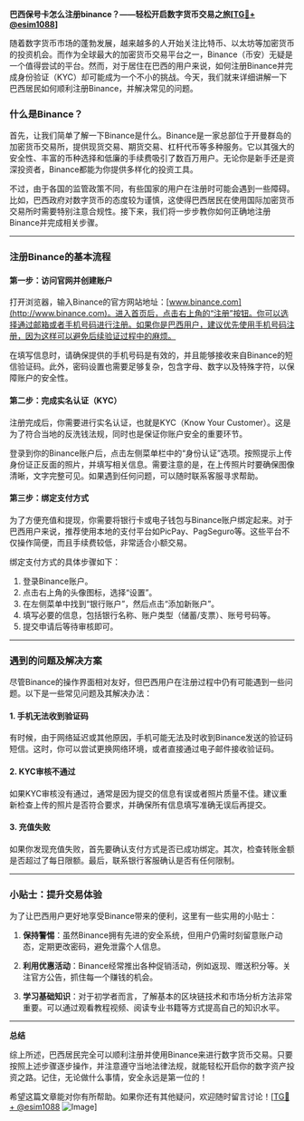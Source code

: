 **巴西保号卡怎么注册binance？——轻松开启数字货币交易之旅[[TG💪+ @esim1088](https://t.me/s/esim1088)]**

随着数字货币市场的蓬勃发展，越来越多的人开始关注比特币、以太坊等加密货币的投资机会。而作为全球最大的加密货币交易平台之一，Binance（币安）无疑是一个值得尝试的平台。然而，对于居住在巴西的用户来说，如何注册Binance并完成身份验证（KYC）却可能成为一个不小的挑战。今天，我们就来详细讲解一下巴西居民如何顺利注册Binance，并解决常见的问题。

### 什么是Binance？

首先，让我们简单了解一下Binance是什么。Binance是一家总部位于开曼群岛的加密货币交易所，提供现货交易、期货交易、杠杆代币等多种服务。它以其强大的安全性、丰富的币种选择和低廉的手续费吸引了数百万用户。无论你是新手还是资深投资者，Binance都能为你提供多样化的投资工具。

不过，由于各国的监管政策不同，有些国家的用户在注册时可能会遇到一些障碍。比如，巴西政府对数字货币的态度较为谨慎，这使得巴西居民在使用国际加密货币交易所时需要特别注意合规性。接下来，我们将一步步教你如何正确地注册Binance并完成相关步骤。

---

### 注册Binance的基本流程

#### 第一步：访问官网并创建账户
打开浏览器，输入Binance的官方网站地址：[www.binance.com](http://www.binance.com)。进入首页后，点击右上角的“注册”按钮。你可以选择通过邮箱或者手机号码进行注册。如果你是巴西用户，建议优先使用手机号码注册，因为这样可以避免后续验证过程中的麻烦。

在填写信息时，请确保提供的手机号码是有效的，并且能够接收来自Binance的短信验证码。此外，密码设置也需要足够复杂，包含字母、数字以及特殊字符，以保障账户的安全性。

#### 第二步：完成实名认证（KYC）
注册完成后，你需要进行实名认证，也就是KYC（Know Your Customer）。这是为了符合当地的反洗钱法规，同时也是保证你账户安全的重要环节。

登录到你的Binance账户后，点击左侧菜单栏中的“身份认证”选项。按照提示上传身份证正反面的照片，并填写相关信息。需要注意的是，在上传照片时要确保图像清晰，文字完整可见。如果遇到任何问题，可以随时联系客服寻求帮助。

#### 第三步：绑定支付方式
为了方便充值和提现，你需要将银行卡或电子钱包与Binance账户绑定起来。对于巴西用户来说，推荐使用本地的支付平台如PicPay、PagSeguro等。这些平台不仅操作简便，而且手续费较低，非常适合小额交易。

绑定支付方式的具体步骤如下：
1. 登录Binance账户。
2. 点击右上角的头像图标，选择“设置”。
3. 在左侧菜单中找到“银行账户”，然后点击“添加新账户”。
4. 填写必要的信息，包括银行名称、账户类型（储蓄/支票）、账号号码等。
5. 提交申请后等待审核即可。

---

### 遇到的问题及解决方案

尽管Binance的操作界面相对友好，但巴西用户在注册过程中仍有可能遇到一些问题。以下是一些常见问题及其解决办法：

#### 1. 手机无法收到验证码
有时候，由于网络延迟或其他原因，手机可能无法及时收到Binance发送的验证码短信。这时，你可以尝试更换网络环境，或者直接通过电子邮件接收验证码。

#### 2. KYC审核不通过
如果KYC审核没有通过，通常是因为提交的信息有误或者照片质量不佳。建议重新检查上传的照片是否符合要求，并确保所有信息填写准确无误后再提交。

#### 3. 充值失败
如果你发现充值失败，首先要确认支付方式是否已成功绑定。其次，检查转账金额是否超过了每日限额。最后，联系银行客服确认是否有任何限制。

---

### 小贴士：提升交易体验

为了让巴西用户更好地享受Binance带来的便利，这里有一些实用的小贴士：

1. **保持警惕**：虽然Binance拥有先进的安全系统，但用户仍需时刻留意账户动态，定期更改密码，避免泄露个人信息。
   
2. **利用优惠活动**：Binance经常推出各种促销活动，例如返现、赠送积分等。关注官方公告，抓住每一个赚钱的机会。

3. **学习基础知识**：对于初学者而言，了解基本的区块链技术和市场分析方法非常重要。可以通过观看教程视频、阅读专业书籍等方式提高自己的知识水平。

---

**总结**

综上所述，巴西居民完全可以顺利注册并使用Binance来进行数字货币交易。只要按照上述步骤逐步操作，并注意遵守当地法律法规，就能轻松开启你的数字资产投资之路。记住，无论做什么事情，安全永远是第一位的！

希望这篇文章能对你有所帮助。如果你还有其他疑问，欢迎随时留言讨论！[[TG💪+ @esim1088](https://t.me/s/esim1088) ![Image](https://i.postimg.cc/4NQfJmqS/Snipaste-2025-05-13-00-14-12.png)]
